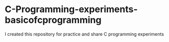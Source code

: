 # C-Programming-experiments-basicofcprogramming
I created this repository for practice and share C programming experiments
